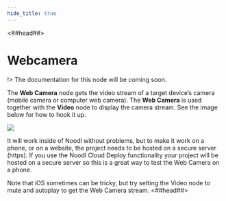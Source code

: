 ```yaml
---
hide_title: true
---
```


<##head##>
# Webcamera

!> The documentation for this node will be coming soon.

The **Web Camera** node gets the video stream of a target device’s camera (mobile camera or computer web camera). The **Web Camera** is used together with the **Video** node to display the camera stream. See the image below for how to hook it up.

![](/library/modules/webcamera/webcamera-node.png)

It will work inside of Noodl without problems, but to make it work on a phone, or on a website, the project needs to be hosted on a secure server (https). If you use the Noodl Cloud Deploy functionality your project will be hosted on a secure server so this is a great way to test the Web Camera on a phone.

Note that iOS sometimes can be tricky, but try setting the Video node to mute and autoplay to get the Web Camera stream.
<##head##>
